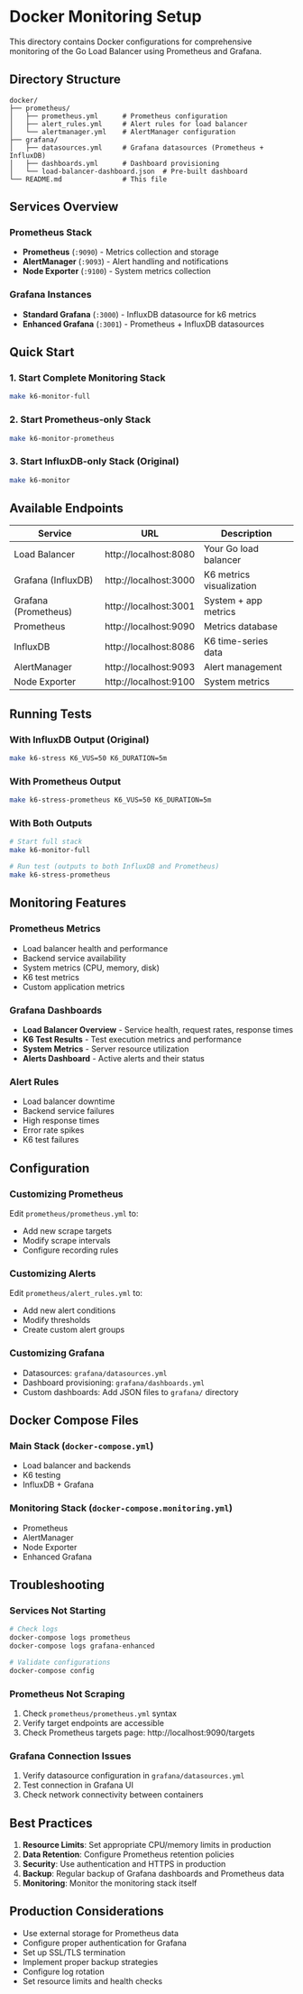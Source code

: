 # Docker Monitoring Setup

This directory contains Docker configurations for comprehensive monitoring of the Go Load Balancer using Prometheus and Grafana.

## Directory Structure

```
docker/
├── prometheus/
│   ├── prometheus.yml      # Prometheus configuration
│   ├── alert_rules.yml     # Alert rules for load balancer
│   └── alertmanager.yml    # AlertManager configuration
├── grafana/
│   ├── datasources.yml     # Grafana datasources (Prometheus + InfluxDB)
│   ├── dashboards.yml      # Dashboard provisioning
│   └── load-balancer-dashboard.json  # Pre-built dashboard
└── README.md               # This file
```

## Services Overview

### Prometheus Stack
- **Prometheus** (`:9090`) - Metrics collection and storage
- **AlertManager** (`:9093`) - Alert handling and notifications
- **Node Exporter** (`:9100`) - System metrics collection

### Grafana Instances
- **Standard Grafana** (`:3000`) - InfluxDB datasource for k6 metrics
- **Enhanced Grafana** (`:3001`) - Prometheus + InfluxDB datasources

## Quick Start

### 1. Start Complete Monitoring Stack
```bash
make k6-monitor-full
```

### 2. Start Prometheus-only Stack
```bash
make k6-monitor-prometheus
```

### 3. Start InfluxDB-only Stack (Original)
```bash
make k6-monitor
```

## Available Endpoints

| Service | URL | Description |
|---------|-----|-------------|
| Load Balancer | http://localhost:8080 | Your Go load balancer |
| Grafana (InfluxDB) | http://localhost:3000 | K6 metrics visualization |
| Grafana (Prometheus) | http://localhost:3001 | System + app metrics |
| Prometheus | http://localhost:9090 | Metrics database |
| InfluxDB | http://localhost:8086 | K6 time-series data |
| AlertManager | http://localhost:9093 | Alert management |
| Node Exporter | http://localhost:9100 | System metrics |

## Running Tests

### With InfluxDB Output (Original)
```bash
make k6-stress K6_VUS=50 K6_DURATION=5m
```

### With Prometheus Output
```bash
make k6-stress-prometheus K6_VUS=50 K6_DURATION=5m
```

### With Both Outputs
```bash
# Start full stack
make k6-monitor-full

# Run test (outputs to both InfluxDB and Prometheus)
make k6-stress-prometheus
```

## Monitoring Features

### Prometheus Metrics
- Load balancer health and performance
- Backend service availability
- System metrics (CPU, memory, disk)
- K6 test metrics
- Custom application metrics

### Grafana Dashboards
- **Load Balancer Overview** - Service health, request rates, response times
- **K6 Test Results** - Test execution metrics and performance
- **System Metrics** - Server resource utilization
- **Alerts Dashboard** - Active alerts and their status

### Alert Rules
- Load balancer downtime
- Backend service failures
- High response times
- Error rate spikes
- K6 test failures

## Configuration

### Customizing Prometheus
Edit `prometheus/prometheus.yml` to:
- Add new scrape targets
- Modify scrape intervals
- Configure recording rules

### Customizing Alerts
Edit `prometheus/alert_rules.yml` to:
- Add new alert conditions
- Modify thresholds
- Create custom alert groups

### Customizing Grafana
- Datasources: `grafana/datasources.yml`
- Dashboard provisioning: `grafana/dashboards.yml`
- Custom dashboards: Add JSON files to `grafana/` directory

## Docker Compose Files

### Main Stack (`docker-compose.yml`)
- Load balancer and backends
- K6 testing
- InfluxDB + Grafana

### Monitoring Stack (`docker-compose.monitoring.yml`)
- Prometheus
- AlertManager
- Node Exporter
- Enhanced Grafana

## Troubleshooting

### Services Not Starting
```bash
# Check logs
docker-compose logs prometheus
docker-compose logs grafana-enhanced

# Validate configurations
docker-compose config
```

### Prometheus Not Scraping
1. Check `prometheus/prometheus.yml` syntax
2. Verify target endpoints are accessible
3. Check Prometheus targets page: http://localhost:9090/targets

### Grafana Connection Issues
1. Verify datasource configuration in `grafana/datasources.yml`
2. Test connection in Grafana UI
3. Check network connectivity between containers

## Best Practices

1. **Resource Limits**: Set appropriate CPU/memory limits in production
2. **Data Retention**: Configure Prometheus retention policies
3. **Security**: Use authentication and HTTPS in production
4. **Backup**: Regular backup of Grafana dashboards and Prometheus data
5. **Monitoring**: Monitor the monitoring stack itself

## Production Considerations

- Use external storage for Prometheus data
- Configure proper authentication for Grafana
- Set up SSL/TLS termination
- Implement proper backup strategies
- Configure log rotation
- Set resource limits and health checks 